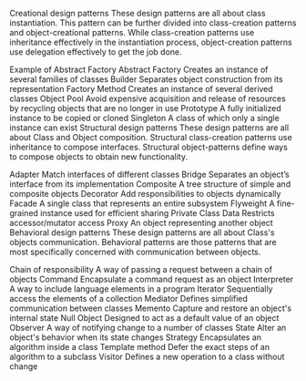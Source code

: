 
Creational design patterns
These design patterns are all about class instantiation. This pattern can be further divided into class-creation patterns and object-creational patterns. While class-creation patterns use inheritance effectively in the instantiation process, object-creation patterns use delegation effectively to get the job done.

 Example of Abstract Factory
Abstract Factory
Creates an instance of several families of classes
Builder
Separates object construction from its representation
Factory Method
Creates an instance of several derived classes
Object Pool
Avoid expensive acquisition and release of resources by recycling objects that are no longer in use
Prototype
A fully initialized instance to be copied or cloned
Singleton
A class of which only a single instance can exist
Structural design patterns
These design patterns are all about Class and Object composition. Structural class-creation patterns use inheritance to compose interfaces. Structural object-patterns define ways to compose objects to obtain new functionality.

 
Adapter
Match interfaces of different classes
Bridge
Separates an object’s interface from its implementation
Composite
A tree structure of simple and composite objects
Decorator
Add responsibilities to objects dynamically
Facade
A single class that represents an entire subsystem
Flyweight
A fine-grained instance used for efficient sharing
Private Class Data
Restricts accessor/mutator access
Proxy
An object representing another object
Behavioral design patterns
These design patterns are all about Class's objects communication. Behavioral patterns are those patterns that are most specifically concerned with communication between objects.


Chain of responsibility
A way of passing a request between a chain of objects
Command
Encapsulate a command request as an object
Interpreter
A way to include language elements in a program
Iterator
Sequentially access the elements of a collection
Mediator
Defines simplified communication between classes
Memento
Capture and restore an object's internal state
Null Object
Designed to act as a default value of an object
Observer
A way of notifying change to a number of classes
State
Alter an object's behavior when its state changes
Strategy
Encapsulates an algorithm inside a class
Template method
Defer the exact steps of an algorithm to a subclass
Visitor
Defines a new operation to a class without change
	

	
	